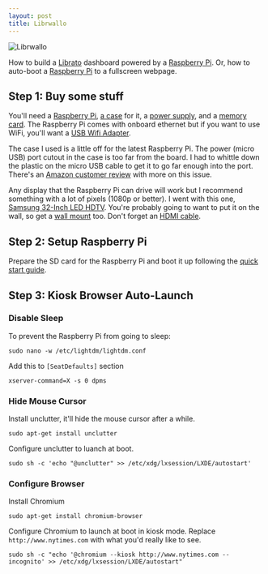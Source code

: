 ```yaml
---
layout: post
title: Librwallo
---
```


![Librwallo](http://farm9.staticflickr.com/8118/8625135933_2cbdc878cb_z.jpg)

How to build a [Librato](https://librato.com) dashboard powered by a [Raspberry Pi](http://www.raspberrypi.org/). Or, how to auto-boot a [Raspberry Pi](http://www.raspberrypi.org/) to a fullscreen webpage.

Step 1: Buy some stuff
----------------------
You'll need a [Raspberry Pi](http://www.amazon.com/gp/product/B009SQQF9C?ie=UTF8&camp=213733&creative=393177&creativeASIN=B009SQQF9C&linkCode=shr&tag=johnwulffcom-20&psc=1), [a case](http://www.amazon.com/gp/product/B008TCUXLW?ie=UTF8&camp=213733&creative=393177&creativeASIN=B008TCUXLW&linkCode=shr&tag=johnwulffcom-20&psc=1) for it, a [power supply](http://www.amazon.com/gp/product/B005LFXBJG?ie=UTF8&camp=213733&creative=393185&creativeASIN=B005LFXBJG&linkCode=shr&tag=johnwulffcom-20&psc=1), and a [memory card](http://www.amazon.com/gp/product/B007JRB0SS?ie=UTF8&camp=213733&creative=393185&creativeASIN=B007JRB0SS&linkCode=shr&tag=johnwulffcom-20&qid=1365287985&sr=8-1&keywords=sd+card). The Raspberry Pi comes with onboard ethernet but if you want to use WiFi, you'll want a [USB Wifi Adapter](http://www.amazon.com/gp/product/B003MTTJOY?ie=UTF8&camp=213733&creative=393185&creativeASIN=B003MTTJOY&linkCode=shr&tag=johnwulffcom-20&psc=1).

The case I used is a little off for the latest Raspberry Pi. The power (micro USB) port cutout in the case is too far from the board. I had to whittle down the plastic on the micro USB cable to get it to go far enough into the port. There's an [Amazon customer review](http://www.amazon.com/review/R2AD46CV2IXFT6/ref=cm_cr_dp_title?ie=UTF8&ASIN=B008TCUXLW&nodeID=541966&store=pc) with more on this issue.

Any display that the Raspberry Pi can drive will work but I recommend something with a lot of pixels (1080p or better). I went with this one, [Samsung 32-Inch LED HDTV](http://www.amazon.com/gp/product/B00BCGRXD8?ie=UTF8&camp=213733&creative=393185&creativeASIN=B00BCGRXD8&linkCode=shr&tag=johnwulffcom-20&psc=1). You're probably going to want to put it on the wall, so get a [wall mount](http://www.amazon.com/gp/product/B002TZ4CRG?ie=UTF8&camp=213733&creative=393185&creativeASIN=B002TZ4CRG&linkCode=shr&tag=johnwulffcom-20&psc=1) too. Don't forget an [HDMI cable](http://www.amazon.com/gp/product/B005T3LKKM?ie=UTF8&camp=213733&creative=393185&creativeASIN=B005T3LKKM&linkCode=shr&tag=johnwulffcom-20).

Step 2: Setup Raspberry Pi
--------------------------
Prepare the SD card for the Raspberry Pi and boot it up following the [quick start guide](http://www.raspberrypi.org/quick-start-guide).

Step 3: Kiosk Browser Auto-Launch
---------------------------

### Disable Sleep
To prevent the Raspberry Pi from going to sleep:

    sudo nano -w /etc/lightdm/lightdm.conf

Add this to `[SeatDefaults]` section

    xserver-command=X -s 0 dpms

### Hide Mouse Cursor
Install unclutter, it'll hide the mouse cursor after a while.

    sudo apt-get install unclutter

Configure unclutter to luanch at boot.

    sudo sh -c 'echo "@unclutter" >> /etc/xdg/lxsession/LXDE/autostart'


### Configure Browser
Install Chromium

    sudo apt-get install chromium-browser

Configure Chromium to launch at boot in kiosk mode. Replace `http://www.nytimes.com` with what you'd really like to see.

    sudo sh -c "echo '@chromium --kiosk http://www.nytimes.com --incognito' >> /etc/xdg/lxsession/LXDE/autostart"
